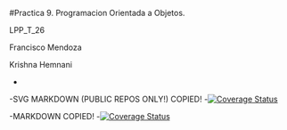 #Practica 9. Programacion Orientada a Objetos.
 
LPP_T_26

Francisco Mendoza

Krishna Hemnani

-
-SVG MARKDOWN (PUBLIC REPOS ONLY!) COPIED!
-[![Coverage Status](https://img.shields.io/coveralls/alu0100600582/pract8_LPP.svg)](https://coveralls.io/r/alu0100600582/pract8_LPP)

-MARKDOWN COPIED!
-[![Coverage Status](https://coveralls.io/repos/alu0100600582/pract8_LPP/badge.png)](https://coveralls.io/r/alu0100600582/pract8_LPP)
